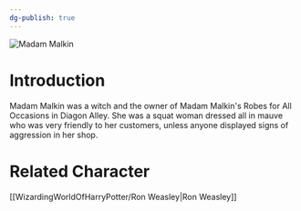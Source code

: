 ```yaml
---
dg-publish: true
---
```

![Madam Malkin](http://rxbg5ysja.bkt.gdipper.com/Madam_Malkin.png)
# Introduction
Madam Malkin was a witch and the owner of Madam Malkin's Robes for All Occasions in Diagon Alley. She was a squat woman dressed all in mauve who was very friendly to her customers, unless anyone displayed signs of aggression in her shop.

# Related Character
[[WizardingWorldOfHarryPotter/Ron Weasley\|Ron Weasley]]
